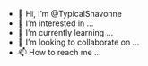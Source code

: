 - 👋 Hi, I’m @TypicalShavonne
- 👀 I’m interested in ...
- 🌱 I’m currently learning ...
- 💞️ I’m looking to collaborate on ...
- 📫 How to reach me ...

<!---
TypicalShavonne/TypicalShavonne is a ✨ special ✨ repository because its `README.md` (this file) appears on your GitHub profile.
You can click the Preview link to take a look at your changes.
--->
